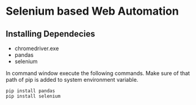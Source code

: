 # Selenium based Web Automation

## Installing Dependecies
* chromedriver.exe
* pandas
* selenium

In command window execute the following commands. Make sure of that path of pip is added to system environment variable.

```
pip install pandas
pip install selenium
```


